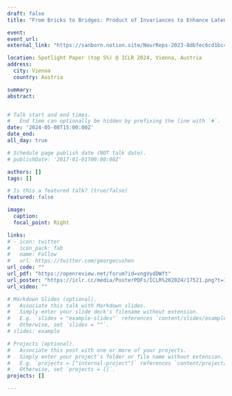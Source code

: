 ```yaml
---
draft: false
title: "From Bricks to Bridges: Product of Invariances to Enhance Latent Space Communication"

event: 
event_url: 
external_link: "https://sanborn.notion.site/NeurReps-2023-8dbfec6cd1bc4b95a627db2a1edbd836"

location: Spotlight Paper (top 5%) @ ICLR 2024, Vienna, Austria
address: 
  city: Vienna
  country: Austria

summary:
abstract: 


# Talk start and end times.
#   End time can optionally be hidden by prefixing the line with `#`.
date: '2024-05-08T15:00:00Z'
date_end: 
all_day: true

# Schedule page publish date (NOT talk date).
# publishDate: '2017-01-01T00:00:00Z'

authors: []
tags: []

# Is this a featured talk? (true/false)
featured: false

image:
  caption: 
  focal_point: Right

links:
# - icon: twitter
#   icon_pack: fab
#   name: Follow
#   url: https://twitter.com/georgecushen
url_code: ""
url_pdf: "https://openreview.net/forum?id=vngVydDWft"
url_poster: "https://iclr.cc/media/PosterPDFs/ICLR%202024/17521.png?t=1714981456.5935626"
url_video: ""

# Markdown Slides (optional).
#   Associate this talk with Markdown slides.
#   Simply enter your slide deck's filename without extension.
#   E.g. `slides = "example-slides"` references `content/slides/example-slides.md`.
#   Otherwise, set `slides = ""`.
# slides: example

# Projects (optional).
#   Associate this post with one or more of your projects.
#   Simply enter your project's folder or file name without extension.
#   E.g. `projects = ["internal-project"]` references `content/project/deep-learning/index.md`.
#   Otherwise, set `projects = []`.
projects: []

---
```


<!-- {{% callout note %}}
Click on the **Slides** button above to view the built-in slides feature.
{{% /callout %}}